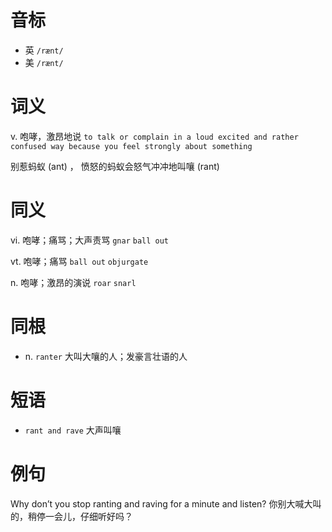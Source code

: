 # 音标

- 英 `/rænt/`
- 美 `/rænt/`

# 词义

v. 咆哮，激昂地说
`to talk or complain in a loud excited and rather confused way because you feel strongly about something`



别惹蚂蚁 (ant) ， 愤怒的蚂蚁会怒气冲冲地叫嚷 (rant)

# 同义

vi. 咆哮；痛骂；大声责骂
`gnar` `ball out`

vt. 咆哮；痛骂
`ball out` `objurgate`

n. 咆哮；激昂的演说
`roar` `snarl`

# 同根

- n. `ranter` 大叫大嚷的人；发豪言壮语的人

# 短语

- `rant and rave` 大声叫嚷

# 例句

Why don’t you stop ranting and raving for a minute and listen?
你别大喊大叫的，稍停一会儿，仔细听好吗？



